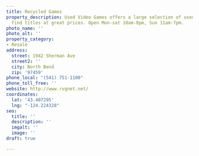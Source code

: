 ```yaml
---
title: Recycled Games
property_description: Used Video Games offers a large selection of used and hard to
  find titles at great prices. Open Mon-sat 10am-8pm, Sun 11am-7pm.
photo_name: ''
photo_alt: ''
property_category:
- Resale
address:
  street: 1942 Sherman Ave
  street2: ''
  city: North Bend
  zip: '97459'
phone_local: "(541) 751-1100"
phone_toll_free: ''
website: http://www.rvgnet.net/
coordinates:
  lat: '43.407295'
  lng: "-124.224328"
seo:
  title: ''
  description: ''
  imgalt: ''
  image: ''
draft: true

---
```


